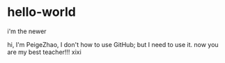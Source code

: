 # hello-world
i'm the newer


hi, I'm PeigeZhao, I don't how to use GitHub; but I need to use it. now you are my best teacher!!! xixi
